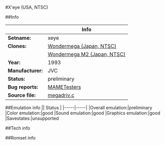#X'eye (USA, NTSC)

##Info

||Info|
|-----|-----|
|**Setname:**|xeye
|**Clones:**|[Wondermega (Japan, NTSC)](wmega.md)
||[Wondermega M2 (Japan, NTSC)](wmegam2.md)
|**Year:**|1993
|**Manufacturer:**|JVC
|**Status:**|preliminary
|**Bug reports:**|[MAMETesters](http://mametesters.org/view_all_set.php?type=1&temporary=y&search=megadriv.c)
|**Source file:**|[megadriv.c](https://github.com/mamedev/mame/blob/master/src/mess/drivers/megadriv.c)

##Emulation info
|| Status |
|-----|-----|
|Overall emulation:|preliminary
|Color emulation:|good
|Sound emulation:|good
|Graphics emulation:|good
|Savestates:|unsupported

##Tech info

##Romset info

<!--- START OF EDITED COMMENT DO NOT TOUCH TEXT ABOVE-->
